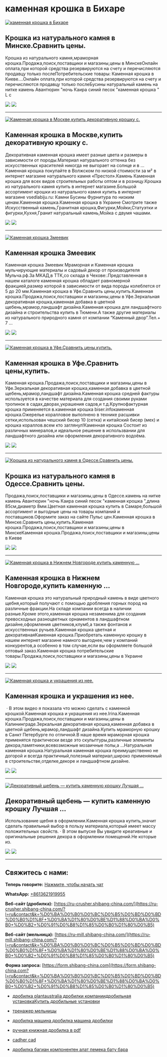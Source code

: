 # каменная крошка в Бихаре

<a href="https://swt.shibang-china.com/?l=ru&img&k=%D0%BA%D0%B0%D0%BC%D0%B5%D0%BD%D0%BD%D0%B0%D1%8F+%D0%BA%D1%80%D0%BE%D1%88%D0%BA%D0%B0+%D0%B2+%D0%91%D0%B8%D1%85%D0%B0%D1%80%D0%B5" target="_blank">![каменная крошка в Бихаре](http://static.shibang-china.com/all-800x300/426.jpg)</a>

## Крошка из натурального камня в Минске.Сравнить цены.
Крошка из натурального камня,мраморная крошка.Продажа,поиск,поставщики и магазины,цены в МинскеОнлайн оплата,при которой средства резервируются на счету и перечисляются продавцу только послеПотребительские товары: Каменная крошка в Киеве.…Онлайн оплата,при которой средства резервируются на счету и перечисляются продавцу только послеБусины натуральный камень на нитке камень Авантюрин &quot;ночь Каира синий песок &quot;каменная крошка &quot; L с


<a href="https://whatsapp.shibangsoft.com/WhatsApp.php" target="_blank" title="WhatsApp">![](http://static.shibang-china.com/icon/whatsapp.png)</a> <a href="https://swt.shibang-china.com/?l=ru&icon&k=%D0%BA%D0%B0%D0%BC%D0%B5%D0%BD%D0%BD%D0%B0%D1%8F+%D0%BA%D1%80%D0%BE%D1%88%D0%BA%D0%B0+%D0%B2+%D0%91%D0%B8%D1%85%D0%B0%D1%80%D0%B5" target="_blank">![](http://static.shibang-china.com/icon/chat-ru.png)</a>

---

<a href="https://swt.shibang-china.com/?l=ru&img&k=%D0%BA%D0%B0%D0%BC%D0%B5%D0%BD%D0%BD%D0%B0%D1%8F+%D0%BA%D1%80%D0%BE%D1%88%D0%BA%D0%B0+%D0%B2+%D0%91%D0%B8%D1%85%D0%B0%D1%80%D0%B5" target="_blank">![Каменная крошка в Москве,купить декоративную крошку с.](http://static.shibang-china.com/all-800x300/418.jpg)</a>

## Каменная крошка в Москве,купить декоративную крошку с.
Декоративная каменная крошка имеет разные цвета и размеры в зависимости от породы.Материал натурального оттенка без искусственных красителей никогда не выгорает на солнце и в …Каменная крошка покупайте в Волжском по низкой стоимости за м&#178; в интернет магазине натурального камня &#171;Престол&#187;.Камень Каменная крошка для всех видов строительных работы оптом и в розницу.Крошка из натурального камня купить в интернет магазине.Большой ассортимент крошки из натурального камня купить в интернет магазине vsedlabiju.ru: Камни Бусины Фурнитура по низким ценам.Каменная крошка.Каменная крошка в Украине Смотрите также Искусственный камень,Гранитная крошка,Фигурки,Мойки,Статуэтки и фигурки,Кухня,Гранит натуральный камень,Мойка с двумя чашами.


<a href="https://whatsapp.shibangsoft.com/WhatsApp.php" target="_blank" title="WhatsApp">![](http://static.shibang-china.com/icon/whatsapp.png)</a> <a href="https://swt.shibang-china.com/?l=ru&icon&k=%D0%BA%D0%B0%D0%BC%D0%B5%D0%BD%D0%BD%D0%B0%D1%8F+%D0%BA%D1%80%D0%BE%D1%88%D0%BA%D0%B0+%D0%B2+%D0%91%D0%B8%D1%85%D0%B0%D1%80%D0%B5" target="_blank">![](http://static.shibang-china.com/icon/chat-ru.png)</a>

---

<a href="https://swt.shibang-china.com/?l=ru&img&k=%D0%BA%D0%B0%D0%BC%D0%B5%D0%BD%D0%BD%D0%B0%D1%8F+%D0%BA%D1%80%D0%BE%D1%88%D0%BA%D0%B0+%D0%B2+%D0%91%D0%B8%D1%85%D0%B0%D1%80%D0%B5" target="_blank">![Каменная крошка Змеевик](http://static.shibang-china.com/all-800x300/954.jpg)</a>

## Каменная крошка Змеевик
Каменная крошка Змеевик Мраморная и Каменная крошка мульчирующие материалы и садовый декор от производителя Мульча.рф.За МКАД,в ТТК,со склада в Чехове:.Представленная в нашем каталоге каменная крошка обладает равномерной фракцией,размер которой в зависимости от вида породы колеблется от 5 до 20 мм.Каменная крошка в Уфе.Сравнить цены,купить.Каменная крошка.Продажа,поиск,поставщики и магазины,цены в Уфе.Зеркальная декоративная крошка,каменная добавка в цветной щебень,мрамор,ландшафт дизайнa.Каменная крошка для ландшафтного дизайна и строительства купить в Тюмени.А также другие материалы из натурального природного камня от компании “Каменный двор”.Тел.+ 7 …


<a href="https://whatsapp.shibangsoft.com/WhatsApp.php" target="_blank" title="WhatsApp">![](http://static.shibang-china.com/icon/whatsapp.png)</a> <a href="https://swt.shibang-china.com/?l=ru&icon&k=%D0%BA%D0%B0%D0%BC%D0%B5%D0%BD%D0%BD%D0%B0%D1%8F+%D0%BA%D1%80%D0%BE%D1%88%D0%BA%D0%B0+%D0%B2+%D0%91%D0%B8%D1%85%D0%B0%D1%80%D0%B5" target="_blank">![](http://static.shibang-china.com/icon/chat-ru.png)</a>

---

<a href="https://swt.shibang-china.com/?l=ru&img&k=%D0%BA%D0%B0%D0%BC%D0%B5%D0%BD%D0%BD%D0%B0%D1%8F+%D0%BA%D1%80%D0%BE%D1%88%D0%BA%D0%B0+%D0%B2+%D0%91%D0%B8%D1%85%D0%B0%D1%80%D0%B5" target="_blank">![Каменная крошка в Уфе.Сравнить цены,купить.](http://static.shibang-china.com/all-800x300/1476.jpg)</a>

## Каменная крошка в Уфе.Сравнить цены,купить.
Каменная крошка.Продажа,поиск,поставщики и магазины,цены в Уфе.Зеркальная декоративная крошка,каменная добавка в цветной щебень,мрамор,ландшафт дизайнa.Каменная крошка средней фактуры используется в качестве материала для создания своими руками тропинок в садах,дворах,украшения садов,и т.д.Крупнофактурная крошка применяется в.каменная крошка biser.infoкаменная крошка.Ожерелье коралловое выполнено в технике расшивки сетки,использован чешский бисер 10 (сетка) и китайский бисер (мех) и крошка кораллов.всем кто заглянул!Каменная крошка Состоит из различных минералов,и идеальное решение в использвании для ландшафтного дизайна или оформления декоративного водоёма.


<a href="https://whatsapp.shibangsoft.com/WhatsApp.php" target="_blank" title="WhatsApp">![](http://static.shibang-china.com/icon/whatsapp.png)</a> <a href="https://swt.shibang-china.com/?l=ru&icon&k=%D0%BA%D0%B0%D0%BC%D0%B5%D0%BD%D0%BD%D0%B0%D1%8F+%D0%BA%D1%80%D0%BE%D1%88%D0%BA%D0%B0+%D0%B2+%D0%91%D0%B8%D1%85%D0%B0%D1%80%D0%B5" target="_blank">![](http://static.shibang-china.com/icon/chat-ru.png)</a>

---

<a href="https://swt.shibang-china.com/?l=ru&img&k=%D0%BA%D0%B0%D0%BC%D0%B5%D0%BD%D0%BD%D0%B0%D1%8F+%D0%BA%D1%80%D0%BE%D1%88%D0%BA%D0%B0+%D0%B2+%D0%91%D0%B8%D1%85%D0%B0%D1%80%D0%B5" target="_blank">![Крошка из натурального камня в Одессе.Сравнить цены.](http://static.shibang-china.com/all-800x300/851.jpg)</a>

## Крошка из натурального камня в Одессе.Сравнить цены.
Продажа,поиск,поставщики и магазины,цены в Одессе.камень на нитке камень Авантюрин &quot;ночь Каира синий песок &quot;каменная крошка &quot;,длина 85см,диаметр 8мм.Цветная каменная крошка купить в Самаре,большой ассортимент и выгодные цены на товары компаний и поставщиков.Оформите заказ на сайте Пульс цен.Каменная крошка в Минске.Сравнить цены,купить.Каменная крошка.Продажа,поиск,поставщики и магазины,цены в МинскеКаменная крошка.Продажа,поиск,поставщики и магазины,цены в Киеве


<a href="https://whatsapp.shibangsoft.com/WhatsApp.php" target="_blank" title="WhatsApp">![](http://static.shibang-china.com/icon/whatsapp.png)</a> <a href="https://swt.shibang-china.com/?l=ru&icon&k=%D0%BA%D0%B0%D0%BC%D0%B5%D0%BD%D0%BD%D0%B0%D1%8F+%D0%BA%D1%80%D0%BE%D1%88%D0%BA%D0%B0+%D0%B2+%D0%91%D0%B8%D1%85%D0%B0%D1%80%D0%B5" target="_blank">![](http://static.shibang-china.com/icon/chat-ru.png)</a>

---

<a href="https://swt.shibang-china.com/?l=ru&img&k=%D0%BA%D0%B0%D0%BC%D0%B5%D0%BD%D0%BD%D0%B0%D1%8F+%D0%BA%D1%80%D0%BE%D1%88%D0%BA%D0%B0+%D0%B2+%D0%91%D0%B8%D1%85%D0%B0%D1%80%D0%B5" target="_blank">![Каменная крошка в Нижнем Новгороде,купить каменную …](http://static.shibang-china.com/all-800x300/486.jpg)</a>

## Каменная крошка в Нижнем Новгороде,купить каменную …
Каменная крошка это натуральный природный камень в виде цветного щебня,который получают с помощью дробления горных пород на различные фракции.На складе компании всегда в наличии разные.Кроме этого,каменная крошка незаменима для создания превосходных разноцветных орнаментов в ландшафтном дизайне,оформления цветников,клумб,а также фонтанов и искусственных ручьев.Каменная крошка цветная и декоративнаяКаменная крошка.Приобретать каменную крошку в нашем интернет магазине намного выгоднее,чем у компаний конкурентов,а особенно в том случае,если вы оформляете большой оптовый заказ.Каменная крошка потребительские товары.Продажа,поиск,поставщики и магазины,цены в Украине


<a href="https://whatsapp.shibangsoft.com/WhatsApp.php" target="_blank" title="WhatsApp">![](http://static.shibang-china.com/icon/whatsapp.png)</a> <a href="https://swt.shibang-china.com/?l=ru&icon&k=%D0%BA%D0%B0%D0%BC%D0%B5%D0%BD%D0%BD%D0%B0%D1%8F+%D0%BA%D1%80%D0%BE%D1%88%D0%BA%D0%B0+%D0%B2+%D0%91%D0%B8%D1%85%D0%B0%D1%80%D0%B5" target="_blank">![](http://static.shibang-china.com/icon/chat-ru.png)</a>

---

<a href="https://swt.shibang-china.com/?l=ru&img&k=%D0%BA%D0%B0%D0%BC%D0%B5%D0%BD%D0%BD%D0%B0%D1%8F+%D0%BA%D1%80%D0%BE%D1%88%D0%BA%D0%B0+%D0%B2+%D0%91%D0%B8%D1%85%D0%B0%D1%80%D0%B5" target="_blank">![Каменная крошка и украшения из нее.](http://static.shibang-china.com/all-800x300/498.jpg)</a>

## Каменная крошка и украшения из нее.
&nbsp;&#0183;&#32;В этом видео я показала что можно сделать с каменной крошкой.Каменная крошка и украшения из нее.Irina.Каменная крошка.Продажа,поиск,поставщики и магазины,цены в Калининграде.Зеркальная декоративная крошка,каменная добавка в цветной щебень,мрамор,ландшафт дизайнa.Купить мраморную крошку в Санкт Петербурге по отличной.В наше время мраморная крошка применятся практически везде это скульптуры,различные элементы декора,памятники,всевозможные мозаичные полы,а …Натуральная каменная крошка.Натуральная каменная крошка преимущественно не догорой и всегда практичный,полезный материал,широко применяемый в строительстве,отделке,декоре и ландшафтном дизайне.


<a href="https://whatsapp.shibangsoft.com/WhatsApp.php" target="_blank" title="WhatsApp">![](http://static.shibang-china.com/icon/whatsapp.png)</a> <a href="https://swt.shibang-china.com/?l=ru&icon&k=%D0%BA%D0%B0%D0%BC%D0%B5%D0%BD%D0%BD%D0%B0%D1%8F+%D0%BA%D1%80%D0%BE%D1%88%D0%BA%D0%B0+%D0%B2+%D0%91%D0%B8%D1%85%D0%B0%D1%80%D0%B5" target="_blank">![](http://static.shibang-china.com/icon/chat-ru.png)</a>

---

<a href="https://swt.shibang-china.com/?l=ru&img&k=%D0%BA%D0%B0%D0%BC%D0%B5%D0%BD%D0%BD%D0%B0%D1%8F+%D0%BA%D1%80%D0%BE%D1%88%D0%BA%D0%B0+%D0%B2+%D0%91%D0%B8%D1%85%D0%B0%D1%80%D0%B5" target="_blank">![Декоративный щебень — купить каменную крошку Лучшая …](http://static.shibang-china.com/all-800x300/118.jpg)</a>

## Декоративный щебень — купить каменную крошку Лучшая …
Использование щебня в оформлении.Каменная крошка купить,значит сделать правильный выбор в пользу материала,который имеет массу положительных свойств.&nbsp;&#0183;&#32;В этом выпуске Вы увидите креативные и оригинальные решения декора в оформлении помещений.Не которые из.

<a href="https://whatsapp.shibangsoft.com/WhatsApp.php" target="_blank" title="WhatsApp">![](http://static.shibang-china.com/icon/whatsapp.png)</a> <a href="https://swt.shibang-china.com/?l=ru&icon&k=%D0%BA%D0%B0%D0%BC%D0%B5%D0%BD%D0%BD%D0%B0%D1%8F+%D0%BA%D1%80%D0%BE%D1%88%D0%BA%D0%B0+%D0%B2+%D0%91%D0%B8%D1%85%D0%B0%D1%80%D0%B5" target="_blank">![](http://static.shibang-china.com/icon/chat-ru.png)</a>

---
## Свяжитесь с нами:

**Теперь говорите:** [Нажмите, чтобы начать чат](https://swt.shibang-china.com?l=ru&contact&k=%D0%BA%D0%B0%D0%BC%D0%B5%D0%BD%D0%BD%D0%B0%D1%8F+%D0%BA%D1%80%D0%BE%D1%88%D0%BA%D0%B0+%D0%B2+%D0%91%D0%B8%D1%85%D0%B0%D1%80%D0%B5)

**WhatsApp:**  [+8613621919955](https://whatsapp.shibangsoft.com/WhatsApp.php)

**Веб-сайт (дробилка):** [https://ru-crusher.shibang-china.com/](https://ru-crusher.shibang-china.com/?l=ru&contact&k=%D0%BA%D0%B0%D0%BC%D0%B5%D0%BD%D0%BD%D0%B0%D1%8F+%D0%BA%D1%80%D0%BE%D1%88%D0%BA%D0%B0+%D0%B2+%D0%91%D0%B8%D1%85%D0%B0%D1%80%D0%B5)

**Веб-сайт (мельница):** [https://ru-mill.shibang-china.com/](https://ru-mill.shibang-china.com/?l=ru&contact&k=%D0%BA%D0%B0%D0%BC%D0%B5%D0%BD%D0%BD%D0%B0%D1%8F+%D0%BA%D1%80%D0%BE%D1%88%D0%BA%D0%B0+%D0%B2+%D0%91%D0%B8%D1%85%D0%B0%D1%80%D0%B5)

**Форма запроса:** [https://form.shibang-china.com](https://form.shibang-china.com?l=ru&contact&k=%D0%BA%D0%B0%D0%BC%D0%B5%D0%BD%D0%BD%D0%B0%D1%8F+%D0%BA%D1%80%D0%BE%D1%88%D0%BA%D0%B0+%D0%B2+%D0%91%D0%B8%D1%85%D0%B0%D1%80%D0%B5)

* [дробилка plantaustralia дробилки компаниидробильная установкаКупить дробильные установки](../125/%D0%B4%D1%80%D0%BE%D0%B1%D0%B8%D0%BB%D0%BA%D0%B0%20plantaustralia%20%D0%B4%D1%80%D0%BE%D0%B1%D0%B8%D0%BB%D0%BA%D0%B8%20%D0%BA%D0%BE%D0%BC%D0%BF%D0%B0%D0%BD%D0%B8%D0%B8%D0%B4%D1%80%D0%BE%D0%B1%D0%B8%D0%BB%D1%8C%D0%BD%D0%B0%D1%8F%20%D1%83%D1%81%D1%82%D0%B0%D0%BD%D0%BE%D0%B2%D0%BA%D0%B0%D0%9A%D1%83%D0%BF%D0%B8%D1%82%D1%8C%20%D0%B4%D1%80%D0%BE%D0%B1%D0%B8%D0%BB%D1%8C%D0%BD%D1%8B%D0%B5%20%D1%83%D1%81%D1%82%D0%B0%D0%BD%D0%BE%D0%B2%D0%BA%D0%B8.md)

* [тренажер мельницы](../123/%D1%82%D1%80%D0%B5%D0%BD%D0%B0%D0%B6%D0%B5%D1%80%20%D0%BC%D0%B5%D0%BB%D1%8C%D0%BD%D0%B8%D1%86%D1%8B.md)

* [дробилка машина дробилка машина дробилки](../122/%D0%B4%D1%80%D0%BE%D0%B1%D0%B8%D0%BB%D0%BA%D0%B0%20%D0%BC%D0%B0%D1%88%D0%B8%D0%BD%D0%B0%20%D0%B4%D1%80%D0%BE%D0%B1%D0%B8%D0%BB%D0%BA%D0%B0%20%D0%BC%D0%B0%D1%88%D0%B8%D0%BD%D0%B0%20%D0%B4%D1%80%D0%BE%D0%B1%D0%B8%D0%BB%D0%BA%D0%B8.md)

* [ручная книжная дробилка в pdf](../124/%D1%80%D1%83%D1%87%D0%BD%D0%B0%D1%8F%20%D0%BA%D0%BD%D0%B8%D0%B6%D0%BD%D0%B0%D1%8F%20%D0%B4%D1%80%D0%BE%D0%B1%D0%B8%D0%BB%D0%BA%D0%B0%20%D0%B2%20pdf.md)

* [cadher cad](../124/cadher%20cad.md)

* [дробилка багиан компонентен алат пемека бату бара](../122/%D0%B4%D1%80%D0%BE%D0%B1%D0%B8%D0%BB%D0%BA%D0%B0%20%D0%B1%D0%B0%D0%B3%D0%B8%D0%B0%D0%BD%20%D0%BA%D0%BE%D0%BC%D0%BF%D0%BE%D0%BD%D0%B5%D0%BD%D1%82%D0%B5%D0%BD%20%D0%B0%D0%BB%D0%B0%D1%82%20%D0%BF%D0%B5%D0%BC%D0%B5%D0%BA%D0%B0%20%D0%B1%D0%B0%D1%82%D1%83%20%D0%B1%D0%B0%D1%80%D0%B0.md)